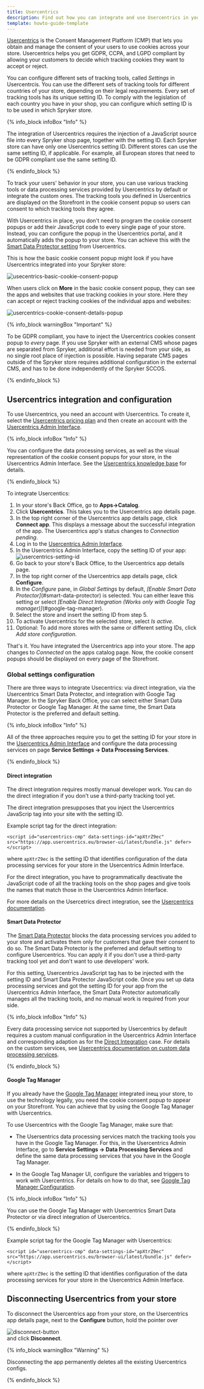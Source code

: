 ```yaml
---
title: Usercentrics
description: Find out how you can integrate and use Usercentrics in your Spryker shop
template: howto-guide-template
---
```


[Usercentrics](https://usercentrics.com/) is the Consent Management Platform (CMP) that lets you obtain and manage the consent of your users to use cookies across your store. Usercentrics helps you get GDPR, CCPA, and LGPD compliant by allowing your customers to decide which tracking cookies they want to accept or reject.

You can configure different sets of tracking tools, called *Settings* in Usercentrcis. You can use the different sets of tracking tools for different countries of your store, depending on their legal requirements. Every set of tracking tools has its unique setting ID. To comply with the legislation of each country you have in your shop, you can configure which setting ID is to be used in which Spryker store.

{% info_block infoBox "Info" %}

The integration of Usercentrics requires the injection of a JavaScript source file into every Spryker shop page, together with the setting ID. Each Spryker store can have only one Usercentrics setting ID. Different stores can use the same setting ID, if applicable. For example, all European stores that need to be GDPR compliant use the same setting ID.

{% endinfo_block %}

To track your users' behavior in your store, you can use various tracking tools or data processing services provided by Usercentrics by default or integrate the custom ones. The tracking tools you defined in Usercentrics are displayed on the Storefront in the cookie consent popup so users can consent to which tracking tools they agree.

With Usercentrics in place, you don't need to program the cookie consent popups or add their JavaScript code to every single page of your store. Instead, you can configure the popup in the Usercentrics portal, and it automatically adds the popup to your store. You can achieve this with the [Smart Data Protector setting](#smart-data-protector) from Usercentrics.

This is how the basic cookie consent popup might look if you have Usercentrics integrated into your Spryker store:

![usecentrics-basic-cookie-consent-popup](https://spryker.s3.eu-central-1.amazonaws.com/docs/aop/user/apps/usercentrics/usercentrics-popup.png)

<!---Replace the screenshot with English text when the staging is fixed-->

When users click on **More** in the basic cookie consent popup, they can see the apps and websites that use tracking cookies in your store. Here they can accept or reject tracking cookies of the individual apps and websites:

![usercentrics-cookie-consent-details-popup](https://spryker.s3.eu-central-1.amazonaws.com/docs/aop/user/apps/usercentrics/usercentrics-details-popup.png)

{% info_block warningBox "Important" %}

To be GDPR compliant, you have to inject the Usercentrics cookies consent popup to *every* page. If you use Spryker with an external CMS whose pages are separated from Spryker, additional effort is needed from your side, as no single root place of injection is possible.
Having separate CMS pages outside of the Spryker store requires additional configuration in the external CMS, and has to be done independently of the Spryker SCCOS.

{% endinfo_block %}

## Usercentrics integration and configuration

To use Usercentrics, you need an account with Usercentrics. To create it, select the [Usercentrics pricing plan](https://usercentrics.com/pricing/) and then create an account with the [Usercentrics Admin Interface](https://admin.usercentrics.eu/).

{% info_block infoBox "Info" %}

You can configure the data processing services, as well as the visual representation of the cookie consent popups for your store, in the Usercentrics Admin Interface. See the [Usercentrics knowledge base](https://usercentrics.atlassian.net/servicedesk/customer/portals) for details.

{% endinfo_block %}

To integrate Usercentics:

1. In your store's Back Office, go to **Apps->Catalog**.
2. Click **Usercentrics**.
   This takes you to the Usercentrics app details page.
3. In the top right corner of the Usercentrics app details page, click **Connect app**.
   This displays a message about the successful integration of the app. The Usercentrics app's status changes to *Connection pending*.   
4. Log in to the [Usercentrics Admin Interface](https://admin.usercentrics.eu/).
5. In the Usercentrics Admin Interface, copy the setting ID of your app:
   ![usercentrics-setting-id](https://spryker.s3.eu-central-1.amazonaws.com/docs/aop/user/apps/usercentrics/usercentrics-setting-id.png)
6. Go back to your store's Back Office, to the Usercentrics app details page.
7. In the top right corner of the Usercentrics app details page, click **Configure**.
8. In the *Configure* pane, in *Global Settings* by default, *[Enable Smart Data Protector]*(#smart-data-protector) is selected. You can either leave this setting or select *[Enable Direct Integration (Works only with Google Tag manager)]*(#google-tag-manager).
9. Select the store and insert the setting ID from step 5.
10. To activate Usercentrics for the selected store, select *Is active*.
11. Optional: To add more stores with the same or different setting IDs, click *Add store configuration*.


That's it. You have integrated the Usercentrics app into your store. The app changes to *Connected* on the apps catalog page. Now, the cookie consent popups should be displayed on every page of the Storefront.

### Global settings configuration

There are three ways to integrate Usecentrics: via direct integration, via the Usercentrics Smart Data Protector, and integration with Google Tag Manager. In the Spryker Back Office, you can select either Smart Data Protector or Google Tag Manager. At the same time, the Smart Data Protector is the preferred and default setting.

{% info_block infoBox "Info" %}

All of the three approaches require you to get the setting ID for your store in the [Usercentrics Admin Interface](https://admin.usercentrics.eu/) and configure the data processing services on page **Service Settings -> Data Processing Services**.

{% endinfo_block %}

#### Direct integration

The direct integration requires mostly manual developer work. You can do the direct integration if you don't use a third-party tracking tool yet.

The direct integration presupposes that you inject the Usercentrics JavaScrip tag into your site with the setting ID.
	
Example script tag for the direct integration:
	
```
<script id="usercentrics-cmp" data-settings-id="apXtrZ9ec" src="https://app.usercentrics.eu/browser-ui/latest/bundle.js" defer></script>
```

where `apXtrZ9ec` is the setting ID that identifies configuration of the data processing services for your store in the Usercentrics Admin Interface.

For the direct integration, you have to programmatically deactivate the JavaScript code of all the tracking tools on the shop pages and give tools the names that match those in the Usercentrics Admin Interface.
   
For more details on the Usercetrics direct integration, see the [Usercentrics documentation](https://docs.usercentrics.com/#/direct-implementation-guide).

#### Smart Data Protector

The [Smart Data Protector](https://docs.usercentrics.com/#/smart-data-protector) blocks the data processing services you added to your store and activates them only for customers that gave their consent to do so. The Smart Data Protector is the preferred and default setting to configure Usercentrics. You can apply it if you don't use a third-party tracking tool yet and don't want to use developers' work.

For this setting, Usercentrics JavaScript tag has to be injected with the setting ID and Smart Data Protector JavaScript code. Once you set up data processing services and got the setting ID for your app from the Usercentrics Admin Interface, the Smart Data Protector automatically manages all the tracking tools, and no manual work is required from your side.

{% info_block infoBox "Info" %}

Every data processing service not supported by Usercentrics by default requires a custom manual configuration in the Usercentrics Admin Interface and corresponding adaption as for the [Direct Integration](#direct-integration) case. For details on the custom services, see [Usercentrics documentation on custom data processing services](https://usercentrics.atlassian.net/servicedesk/customer/portal/2/article/185794627).

{% endinfo_block %}

#### Google Tag Manager

If you already have the [Google Tag Manager](https://developers.google.com/tag-platform/tag-manager) integrated inещ your store, to use the technology legally, you need the cookie consent popup to appear on your Storefront. You can achieve that by using the Google Tag Manager with Usercentrics.

To use Usercentrics with the Google Tag Manager, make sure that:

- The Usersentrics data processing services match the tracking tools you have in the Google Tag Manager. For this, in the Usercentrics Admin Interface, go to **Service Settings -> Data Processing Services** and define the same data processing services that you have in the Google Tag Manager.

- In the Google Tag Manager UI, configure the variables and triggers to work with Usercentrics. For details on how to do that, see [Google Tag Manager Configuration](https://docs.usercentrics.com/#/browser-sdk-google-tag-manager-configuration).

{% info_block infoBox "Info" %}

You can use the Google Tag Manager with Usercentrics Smart Data Protector or via direct integration of Usercentrics.

{% endinfo_block %}

Example script tag for the Google Tag Manager with Usercentrics:
```
<script id="usercentrics-cmp" data-settings-id="apXtrZ9ec" src="https://app.usercentrics.eu/browser-ui/latest/bundle.js" defer></script>
```
where `apXtrZ9ec` is the setting ID that identifies configuration of the data processing services for your store in the Usercentrics Admin Interface. 

## Disconnecting Usercentrics from your store

To disconnect the Usercentrics app from your store, on the Usercentrics app details page, next to the **Configure** button, hold the pointer over <div class="inline-img">![disconnect-button](https://spryker.s3.eu-central-1.amazonaws.com/docs/aop/user/apps/bazzarvoice/disconnect-button.png)</div> and click **Disconnect**.

{% info_block warningBox "Warning" %}

Disconnecting the app permanently deletes all the existing Usercentrics configs.

{% endinfo_block %}
